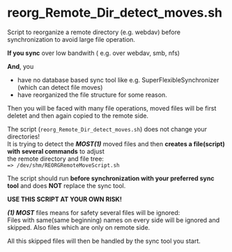 # reorg_Remote_Dir_detect_moves.sh

Script to reorganize a remote directory (e.g. webdav) before synchronization 
 to avoid large file operation.

**If you sync** over low bandwith ( e.g. over webdav, smb, nfs)

**And**, you
   * have no database based sync tool like e.g. SuperFlexibleSynchronizer (which can detect file moves)
   * have reorganized the file structure for some reason. 

Then you will be faced with many file operations, moved files will be first deletet and then again copied to the remote side. 

The script (`reorg_Remote_Dir_detect_moves.sh`) does not change your directories!  
It is trying to detect the **_MOST(1)_** moved files and then **creates a file(script) with several commands** to adjust  
the remote directory and file tree:  
`=> /dev/shm/REORGRemoteMoveScript.sh`
 
The script should run **before synchronization with your preferred sync tool** and 
does **NOT** replace the sync tool.

 **USE THIS SCRIPT AT YOUR OWN RISK!**


**_(1) MOST_** files means for safety several files will be ignored:  
Files with same(same beginning) names on every side will be ignored and skipped. Also files which are only on remote side.

All this skipped files will then be handled by the sync tool you start.





